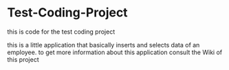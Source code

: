 # Test-Coding-Project
this is code for the test coding project

this is a little application that basically inserts and selects data of an employee.
to get more information about this application consult the Wiki of this project

